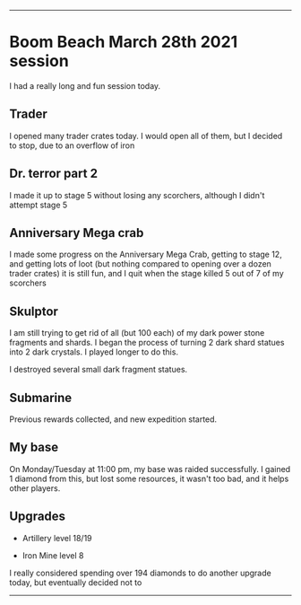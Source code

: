 
***

# Boom Beach March 28th 2021 session

I had a really long and fun session today.

## Trader

I opened many trader crates today. I would open all of them, but I decided to stop, due to an overflow of iron

## Dr. terror part 2

I made it up to stage 5 without losing any scorchers, although I didn't attempt stage 5

## Anniversary Mega crab

I made some progress on the Anniversary Mega Crab, getting to stage 12, and getting lots of loot (but nothing compared to opening over a dozen trader crates) it is still fun, and I quit when the stage killed 5 out of 7 of my scorchers

## Skulptor

I am still trying to get rid of all (but 100 each) of my dark power stone fragments and shards. I began the process of turning 2 dark shard statues into 2 dark crystals. I played longer to do this.

I destroyed several small dark fragment statues.

## Submarine

Previous rewards collected, and new expedition started.

## My base

On Monday/Tuesday at 11:00 pm, my base was raided successfully. I gained 1 diamond from this, but lost some resources, it wasn't too bad, and it helps other players.

## Upgrades

* Artillery level 18/19

* Iron Mine level 8

I really considered spending over 194 diamonds to do another upgrade today, but eventually decided not to

***
